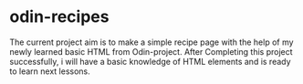 # odin-recipes
The current project aim is to make a simple recipe page with the help of my newly learned basic HTML from Odin-project.
After Completing this project successfully, i will have a basic knowledge of HTML elements and is ready to learn next lessons. 